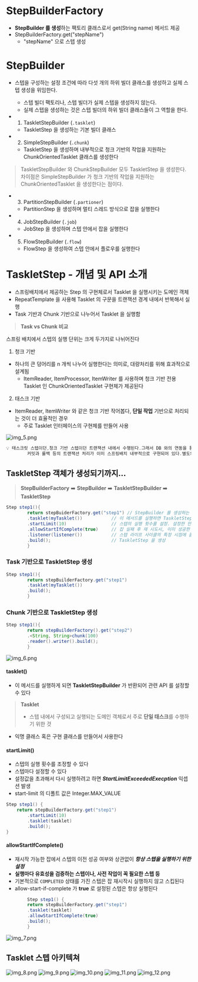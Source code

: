# StepBuilderFactory

- **StepBuilder 를 생성**하는 팩토리 클래스로서 get(String name) 메서드 제공
- StepBuilderFactory.get("stepName")
    - "stepName" 으로 스텝 생성

# StepBuilder

- 스텝을 구성하는 설정 조건에 따라 다섯 개의 하위 빌더 클래스를 생성하고 실제 스텝 생성을 위임한다.
    - 스텝 빌더 팩토리나, 스텝 빌더가 실제 스텝을 생성하지 않는다.
    - 실제 스텝을 생성하는 것은 스텝 빌더의 하위 빌더 클래스들이 그 역할을 한다.
-
    1. TaskletStepBuilder (`.tasklet`)

    - TaskletStep 을 생성하는 기본 빌더 클래스
-
    2. SimpleStepBuilder (`.chunk`)

    - TaskletStep 을 생성하며 내부적으로 청크 기반의 작업을 지원하는 ChunkOrientedTasklet 클래스를 생성한다
> TaskletStepBuilder 와 ChunkStepBuilder 모두 TaskletStep 을 생성한다.
> 차이점은 SimpleStepBuilder 가 청크 기반의 작업을 지원하는 ChunkOrientedTasklet 을 생성한다는 점이다.
-
    3. PartitionStepBuilder (`.partioner`)

    - PartitionStep 을 생성하며 멀티 스레드 방식으로 잡을 실행한다
-
    4. JobStepBuilder (`.job`)

    - JobStep 을 생성하며 스텝 안에서 잡을 실행한다
-
    5. FlowStepBuilder (`.flow`)

    - FlowStep 을 생성하여 스텝 안에서 플로우를 실행한다

# TaskletStep - 개념 및 API 소개

- 스프링배치에서 제공하는 Step 의 구현체로서 Tasklet 을 실행시키는 도메인 객체
- RepeatTemplate 을 사용해 Tasklet 의 구문을 트랜잭션 경계 내에서 반복해서 실행
- Task 기반과 Chunk 기반으로 나누어서 Tasklet 을 실행함

> **Task vs Chunk 비교**
> 
스프링 배치에서 스텝의 실행 단위는 크게 두가지로 나뉘어진다

1. 청크 기반

- 하나의 큰 덩어리를 n 개씩 나누어 실행한다는 의미로, 대량처리를 위해 효과적으로 설계됨
    - ItemReader, ItemProcessor, ItemWriter 를 사용하며 청크 기반 전용 Tasklet 인 ChunkOrientedTasklet 구현체가 제공된다

2. 태스크 기반

- ItemReader, ItemWriter 와 같은 청크 기반 작어봅다, **단일 작업** 기반으로 처리되는 것이 더 효율적인 경우
     - 주로 Tasklet 인터페이스의 구현체를 만들어 사용

 ![img_5.png](img_5.png)

```java
💡 태스크릿 스텝이던,청크 기반 스텝이던 트랜잭션 내에서 수행된다.그래서 DB 와의 연동을 통한 작업 처리 시
        커밋과 롤백 등의 트랜잭션 처리가 이미 스프링배치 내부적으로 구현되어 있다.별도의 트랜잭션 처리를 위한 구문 작성이 필요없다!
```

## TaskletStep 객체가 생성되기까지...

> **StepBuilderFactory** ➡️ **StepBuilder** ➡️ **TaskletStepBuilder** ➡️ **TaskletStep**

```java
Step step1(){
        return stepBuiderFactory.get("step1") // StepBuilder 를 생성하는 팩토리. 스텝 이름을 매개변수로 받음
        .tasklet(myTasklet())           // 이 메서드를 실행하면 TaskletStepBuilder 반환
        .startLimit(10)                 // 스텝의 실행 횟수를 설정. 설정한 만큼 실행되고 초과시 익셉션. 기본값은 INTEGER.MAX_VALUE
        .allowStartIfComplete(true)     // 잡 실패 후 재 시도시, 이미 성공한 스텝은 실행되지 않는 것이 기본. 그러나 이 API 로 true 값을 주면 성공한 스텝이라 할지라도 재실행됨
        .listener(listener())           // 스텝 라이프 사이클의 특정 시점에 콜백을 제공받도록 리스너를 설정
        .build();                       // TaskletStep 을 생성
        }
```

### Task 기반으로 TaskletStep 생성

```java
Step step1(){
        return stepBuilderFactory.get("step1")
        .tasklet(myTasklet())
        .build();
        }
```

### Chunk 기반으로 TaskletStep 생성

```java
Step step1(){
        return stepBuilderFactory().get("step2")
        .<String, String>chunk(100)
        .reader().writer().build();
        }
```

![img_6.png](img_6.png)

#### tasklet()
- 이 메서드를 실행하게 되면 **TaskletStepBuilder** 가 반환되어 관련 API 를 설정할 수 있다
> **Tasklet**
> - 스텝 내에서 구성되고 실행되는 도메인 객체로서 주로 **단일 태스크**를 수행하기 위한 것
- 익명 클래스 혹은 구현 클래스를 만들어서 사용한다

#### startLimit()
- 스텝의 실행 횟수를 조정할 수 있다
- 스텝마다 설정할 수 있다
- 설정값을 초과해서 다시 실행하려고 하면 **_StartLimitExceededExecption_** 익셉션 발생
- start-limit 의 디폴트 값은 Integer.MAX_VALUE
```java
Step step1() {
    return stepBuilderFactory.get("step1")
        .startLimit(10)
        .tasklet(tasklet)
        .build();
}
```

#### allowStartIfComplete()
- 재시작 가능한 잡에서 스텝의 이전 성공 여부와 상관없이 **_항상 스텝을 실행하기 위한 설정_**
- **실행마다 유효성을 검증하는 스텝이나, 사전 작업이 꼭 필요한 스텝 등**
- 기본적으로 `COMPLETED` 상태를 가진 스텝은 잡 재시작시 실행하지 않고 스킵된다
- allow-start-if-complete 가 **true** 로 설정된 스텝은 항상 실행된다
```java
        Step step1() {
        return stepBuilderFactory.get("step1")
        .tasklet(tasklet)
        .allowStartIfComplete(true)
        .build();
        }
```
![img_7.png](img_7.png)

## Tasklet 스텝 아키텍쳐
![img_8.png](img_8.png)
![img_9.png](img_9.png)
![img_10.png](img_10.png)
![img_11.png](img_11.png)
![img_12.png](img_12.png)


